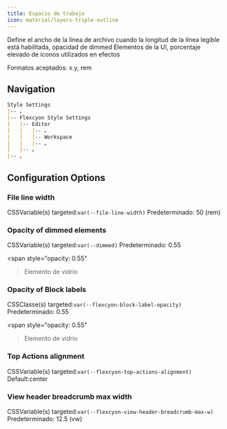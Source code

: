 ```yaml
---
title: Espacio de trabajo
icon: material/layers-triple-outline
---
```


Define el ancho de la línea de archivo cuando la longitud de la línea legible está habilitada, opacidad de dimmed
Elementos de la UI, porcentaje elevado de iconos utilizados en efectos

Formatos aceptados: x.y, rem

## Navigation

```md
Style Settings
|-- 。
|-- Flexcyon Style Settings
|   |-- Editor
|   |   |-- 。
|   |   |-- Workspace
|   |   |-- 。
|   |-- 。
|-- 。
```

## Configuration Options

### File line width

CSSVariable(s) targeted:`var(--file-line-width)`
Predeterminado: 50 (rem)

### Opacity of dimmed elements

CSSVariable(s) targeted:`var(--dimmed)`
Predeterminado: 0.55

<span style="opacity: 0.55"
>Elemento de vidrio</span>

### Opacity of Block labels
CSSClasse(s) targeted:`var(--flexcyon-block-label-opacity)`
Predeterminado: 0.55

<span style="opacity: 0.55"
>Elemento de vidrio</span>

### Top Actions alignment

CSSVariable(s) targeted:`var(--flexcyon-top-actions-alignment)`
Default:center

### View header breadcrumb max width

CSSVariable(s) targeted:`var(--flexcyon-view-header-breadcrumb-max-w)`
Predeterminado: 12.5 (vw)
